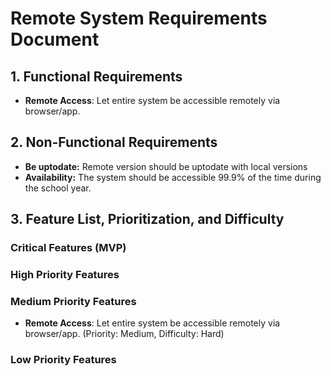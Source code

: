 # Remote System Requirements Document
## 1. Functional Requirements
- **Remote Access**: Let entire system be accessible remotely via browser/app.

## 2. Non-Functional Requirements
- **Be uptodate:** Remote version should be uptodate with local versions
- **Availability:** The system should be accessible 99.9% of the time during the school year.

## 3. Feature List, Prioritization, and Difficulty
### Critical Features (MVP)

### High Priority Features

### Medium Priority Features
- **Remote Access**: Let entire system be accessible remotely via browser/app. (Priority: Medium, Difficulty: Hard)

### Low Priority Features
